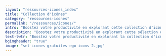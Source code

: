 ```yaml
---
layout: "ressources-icones_index"
title: "Collection d'icônes"
category: "ressources-icones"
permalink: "/ressources/icones/"
intro: "Boostez votre productivité en explorant cette collection d'icônes pour UI designers & développeurs. Sélection effectuée en fonction de la qualité du design, de la diversité des thématiques et de l'abondance des formats d'icônes à télécharger &ndash; .AI, .SKETCH, .EPS, .PDF, .PNG & .SVG. N'hésitez pas à partager vos découvertes et vos créations."
description: "Boostez votre productivité en explorant cette sélection d'icônes au format .AI, .SKETCH, .EPS, .PDF, .PNG & .SVG"
text-twtr: "Boostez votre productivité en explorant la collection d'icônes du MagDuWebdesign"
bgimgheader: "true"
image: "set-icones-gratuites-ego-icons-2.jpg"
---
```

